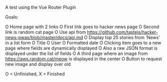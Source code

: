 A test using the Vue Router Plugin

Goals:

O Home page with 2 links
O First link goes to hacker news page
O Second link is random cat page
O Use api from https://github.com/tastejs/hacker-news-pwas/blob/master/docs/api.md
O Display top 25 stories from 'News' in a list form
O Title
O User
O Formatted date
O Clicking item goes to a new page where fields are dynamically displayed
O Also a raw JSON format is displayed under the list of fields
O A third page where an image from https://aws.random.cat/meow is displayed in the center
O Button to request new image and display over old

O = Unfinished, X = Finished
